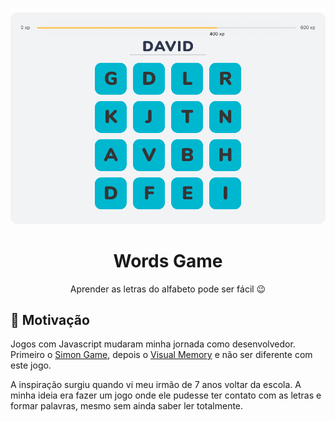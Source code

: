 <p align="center">
  <img src=".github/project.png" />
</p>

<h1 align="center">
  Words Game
</h1>

<p align="center">
  Aprender as letras do alfabeto pode ser fácil 😉
</p>

## 🧠 Motivação

Jogos com Javascript mudaram minha jornada como desenvolvedor. Primeiro o [Simon Game](https://github.com/raphaeldevs/simon-game), depois o [Visual Memory](https://github.com/raphaeldevs/visual-memory) e não ser diferente com este jogo. 

A inspiração surgiu quando vi meu irmão de 7 anos voltar da escola. A minha ideia era fazer um jogo onde ele pudesse ter contato com as letras e formar palavras, mesmo sem ainda saber ler totalmente.
